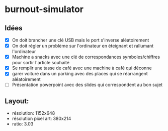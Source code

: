 # burnout-simulator

## Idées

- [x] On doit brancher une clé USB mais le port s'inverse aléatoirement
- [x] On doit régler un problème sur l'ordinateur en éteignant et rallumant l'ordinateur
- [x] Machine a snacks avec une clé de correspondances symboles/chiffres pour sortir l'article souhaité
- [x] Se remplir une tasse de café avec une machine à café qui déconne
- [x] garer voiture dans un parking avec des places qui se réarrangent aléatoirement
- [ ] Présentation powerpoint avec des slides qui correspondent au bon sujet

## Layout:

- résolution: 1152x648
- résolution pixel art: 380x214
- ratio: 3.03
